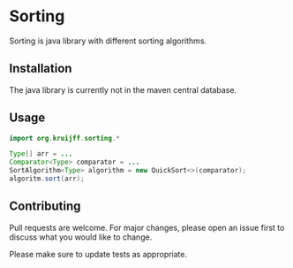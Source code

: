 # Sorting

Sorting is java library with different sorting algorithms.

## Installation

The java library is currently not in the maven central database.

## Usage

```java
import org.kruijff.sorting.*

Type[] arr = ...
Comparator<Type> comparator = ...
SortAlgorithm<Type> algorithm = new QuickSort<>(comparator);
algoritm.sort(arr);
```

## Contributing
Pull requests are welcome. For major changes, please open an issue first to discuss what you would like to change.

Please make sure to update tests as appropriate.

